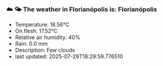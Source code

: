 ### ☁️ 🌤️  The weather in Florianópolis is: Florianópolis

- Temperature: 18.56°C
- On flesh: 17.52°C
- Relative air humidity: 40%
- Rain: 0.0 mm
- Description: Few clouds
- last updated: 2025-07-29T18:29:59.776510
